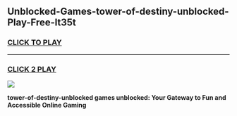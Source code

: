 
## Unblocked-Games-tower-of-destiny-unblocked-Play-Free-lt35t
<h3>
<a href="https://premium76.site?title=tower-of-destiny-unblocked&ref=18A1">CLICK TO PLAY</a></h3>
<hr>

<h3>
<a href="https://premium76.site?title=tower-of-destiny-unblocked&ref=18A1">CLICK 2 PLAY</a>
  
</h3>

<a href="https://premium76.site?title=tower-of-destiny-unblocked&ref=18A1"><img src="https://clearcache.store/games.png"></a>


**tower-of-destiny-unblocked games unblocked: Your Gateway to Fun and Accessible Online Gaming**
